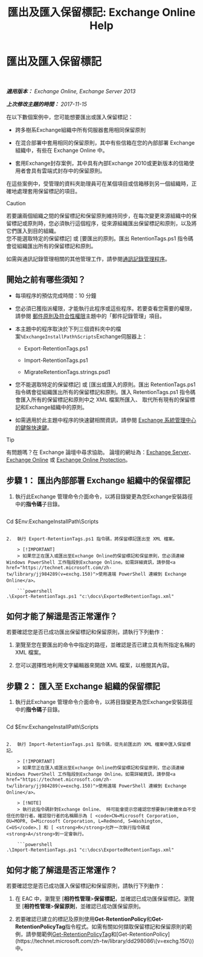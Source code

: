﻿---
title: '匯出及匯入保留標記: Exchange Online Help'
TOCTitle: 匯出及匯入保留標記
ms:assetid: 18405ea2-7ccc-475e-bd84-8b040e17bf44
ms:mtpsurl: https://technet.microsoft.com/zh-tw/library/JJ907307(v=EXCHG.150)
ms:contentKeyID: 51409159
ms.date: 05/23/2018
mtps_version: v=EXCHG.150
ms.translationtype: MT
---

# 匯出及匯入保留標記

 

_**適用版本：** Exchange Online, Exchange Server 2013_

_**上次修改主題的時間：** 2017-11-15_

在以下數個案例中，您可能想要匯出或匯入保留標記：

  - 跨多樹系Exchange組織中所有伺服器套用相同保留原則

  - 在混合部署中套用相同的保留原則，其中有些信箱在您的內部部署 Exchange 組織中，有些在 Exchange Online 中。

  - 套用Exchange封存案例，其中具有內部Exchange 2010或更新版本的信箱使用者會具有雲端式封存中的保留原則。

在這些案例中，受管理的資料夾助理員可在某個項目或信箱移到另一個組織時，正確地處理套用保留標記的項目。

> [!CAUTION]  
> 若要讓兩個組織之間的保留標記和保留原則維持同步，在每次變更來源組織中的保留標記或原則時，您必須執行這個程序，從來源組織匯出保留標記和原則，以及將它們匯入到目的組織。<br />
> 您不能選取特定的保留標記] 或 [要匯出的原則。匯出 RetentionTags.ps1 指令碼會從組織匯出所有的保留標記和原則。


如需與通訊記錄管理相關的其他管理工作，請參閱[通訊記錄管理程序](messaging-records-management-procedures-exchange-2013-help.md)。

## 開始之前有哪些須知？

  - 每項程序的預估完成時間：10 分鐘

  - 您必須已獲指派權限，才能執行此程序或這些程序。若要查看您需要的權限，請參閱 [郵件原則及符合性權限](messaging-policy-and-compliance-permissions-exchange-2013-help.md)主題中的「郵件記錄管理」項目。

  - 本主題中的程序取決於下列三個資料夾中的檔案`%ExchangeInstallPath%Scripts`Exchange伺服器上：
    
      - Export-RetentionTags.ps1
    
      - Import-RetentionTags.ps1
    
      - MigrateRetentionTags.strings.psd1

  - 您不能選取特定的保留標記\] 或 \[匯出或匯入的原則。匯出 RetentionTags.ps1 指令碼會從組織匯出所有的保留標記和原則。匯入 RetentionTags.ps1 指令碼會匯入所有的保留標記和原則中之 XML 檔案所匯入、 取代所有現有的保留標記和Exchange組織中的原則。

  - 如需適用於此主題中程序的快速鍵相關資訊，請參閱 [Exchange 系統管理中心的鍵盤快速鍵](keyboard-shortcuts-in-the-exchange-admin-center-exchange-online-protection-help.md)。


> [!TIP]  
> 有問題嗎？在 Exchange 論壇中尋求協助。 論壇的網址為：<a href="https://go.microsoft.com/fwlink/p/?linkid=60612">Exchange Server</a>、 <a href="https://go.microsoft.com/fwlink/p/?linkid=267542">Exchange Online</a> 或 <a href="https://go.microsoft.com/fwlink/p/?linkid=285351">Exchange Online Protection</a>。




## 步驟 1： 匯出內部部署 Exchange 組織中的保留標記

1.  執行此Exchange 管理命令介面命令，以將目錄變更為您Exchange安裝路徑中的**指令碼**子目錄。
    
    ```powershell
Cd $Env:ExchangeInstallPath\Scripts
```

2.  執行 Export-RetentionTags.ps1 指令碼，將保留標記匯出至 XML 檔案。
    
    > [!IMPORTANT]  
    > 如果您正在匯入或匯出至Exchange Online的保留標記和保留原則，您必須連線 Windows PowerShell 工作階段到Exchange Online。如需詳細資訊，請參閱<a href="https://technet.microsoft.com/zh-tw/library/jj984289(v=exchg.150)">使用遠端 PowerShell 連線到 Exchange Online</a>。
    
    ```powershell
.\Export-RetentionTags.ps1 "c:\docs\ExportedRetentionTags.xml"
```

## 如何才能了解這是否正常運作？

若要確認您是否已成功匯出保留標記和保留原則，請執行下列動作：

1.  瀏覽至您在要匯出的命令中指定的路徑，並確認是否已建立具有所指定名稱的 XML 檔案。

2.  您可以選擇性地利用文字編輯器來開啟 XML 檔案，以檢閱其內容。

## 步驟 2： 匯入至 Exchange 組織的保留標記

1.  執行此Exchange 管理命令介面命令，以將目錄變更為您Exchange安裝路徑中的**指令碼**子目錄。
    
    ```powershell
Cd $Env:ExchangeInstallPath\Scripts
```

2.  執行 Import-RetentionTags.ps1 指令碼，從先前匯出的 XML 檔案中匯入保留標記。
    
    > [!IMPORTANT]  
    > 如果您正在匯入或匯出至Exchange Online的保留標記和保留原則，您必須連線 Windows PowerShell 工作階段到Exchange Online。如需詳細資訊，請參閱<a href="https://technet.microsoft.com/zh-tw/library/jj984289(v=exchg.150)">使用遠端 PowerShell 連線到 Exchange Online</a>。
    
    > [!NOTE]  
    > 執行此指令碼針對Exchange Online、 時可能會提示您確認您想要執行軟體來自不受信任的發行者。確認發行者的名稱顯示為 [ <code>CN=Microsoft Corporation, OU=MOPR, O=Microsoft Corporation, L=Redmond, S=Washington, C=US</code>、] 和 [ <strong>R</strong>允許一次執行指令碼或<strong>A</strong>到一定會執行。
    
    ```powershell
.\Import-RetentionTags.ps1 "c:\docs\ExportedRetentionTags.xml"
```

## 如何才能了解這是否正常運作？

若要確認您是否已成功匯入保留標記和保留原則，請執行下列動作：

1.  在 EAC 中，瀏覽至 \[**相符性管理**\>**保留標記**，並確認已成功匯保留標記。瀏覽至 \[**相符性管理**\>**保留原則**，並確認已成功匯保留原則。

2.  若要確認已建立的標記及原則使用**Get-RetentionPolicy**和**Get-RetentionPolicyTag**指令程式。如需有關如何擷取保留標記和保留原則的範例，請參閱範例[Get-RetentionPolicyTag](https://technet.microsoft.com/zh-tw/library/dd298009\(v=exchg.150\))和[Get-RetentionPolicy](https://technet.microsoft.com/zh-tw/library/dd298086\(v=exchg.150\))中。

